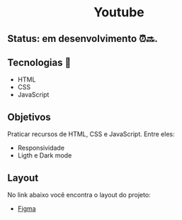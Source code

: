 # <p align="center"> Youtube </p>

## Status: em desenvolvimento ⏰🔜.

## Tecnologias 🚀
<ul>
  <li> HTML </li>
  <li> CSS </li>
  <li> JavaScript </li>
</ul>

## Objetivos 
Praticar recursos de HTML, CSS e JavaScript.
Entre eles:
<ul>
  <li>Responsividade</li>
  <li> Ligth e Dark mode</li>
</ul>
  
 ## Layout
 No link abaixo você encontra o layout do projeto:
 <ul>
   <li>
     <a href="https://www.figma.com/file/icbv9merb5dtZXaxm64gUd/Youtube-UI---Autolayout-Variants-(Dark%2FLight-Theme)-(Community)?node-id=201%3A2722">Figma</a>
   </li>
 </ul>
